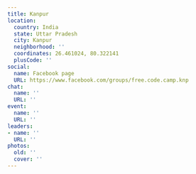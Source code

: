 ```yaml
---
title: Kanpur
location:
  country: India
  state: Uttar Pradesh
  city: Kanpur
  neighborhood: ''
  coordinates: 26.461024, 80.322141
  plusCode: ''
social:
  name: Facebook page
  URL: https://www.facebook.com/groups/free.code.camp.knp
chat:
  name: ''
  URL: ''
event:
  name: ''
  URL: ''
leaders:
- name: ''
  URL: ''
photos:
  old: ''
  cover: ''
---
```

